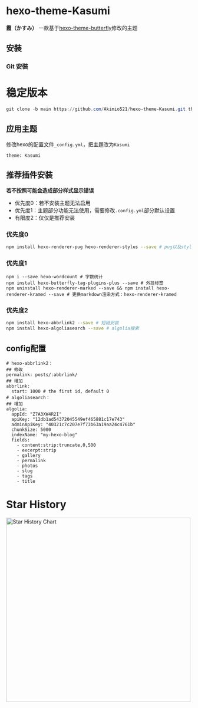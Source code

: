 # hexo-theme-Kasumi
**霞（かすみ）** 一款基于[hexo-theme-butterfly](https://github.com/jerryc127/hexo-theme-butterfly)修改的主题

## 安裝
### Git 安裝
# 稳定版本
```powershell
git clone -b main https://github.com/Akimio521/hexo-theme-Kasumi.git themes/Kasumi
```

## 应用主题
修改hexo的配置文件`_config.yml`，把主題改为`Kasumi`
```
theme: Kasumi
```

## 推荐插件安装
**若不按照可能会造成部分样式显示错误**
- 优先度0：若不安装主题无法启用
- 优先度1：主题部分功能无法使用，需要修改`.config.yml`部分默认设置
- 有限度2：仅仅是推荐安装
### 优先度0
```bash
npm install hexo-renderer-pug hexo-renderer-stylus --save # pug以及stylus的渲染器
```

### 优先度1
```
npm i --save hexo-wordcount # 字数统计
npm install hexo-butterfly-tag-plugins-plus --save # 外挂标签
npm uninstall hexo-renderer-marked --save && npm install hexo-renderer-kramed --save # 更换markdown渲染方式：hexo-renderer-kramed
```

### 优先度2
```bash
npm install hexo-abbrlink2 --save # 短链安装
npm install hexo-algoliasearch --save # algolia搜索
```

## config配置
```
# hexo-abbrlink2：
## 修改
permalink: posts/:abbrlink/
## 增加
abbrlink:
  start: 1000 # the first id, default 0
# algoliasearch：
## 增加
algolia:
  appId: "Z7A3XW4R2I"
  apiKey: "12db1ad54372045549ef465881c17e743"
  adminApiKey: "40321c7c207e7f73b63a19aa24c4761b"
  chunkSize: 5000
  indexName: "my-hexo-blog"
  fields:
    - content:strip:truncate,0,500
    - excerpt:strip
    - gallery
    - permalink
    - photos
    - slug
    - tags
    - title
```

# Star History
<a href="https://github.com/Akimio521/hexo-theme-Kasumi/stargazers">
    <img width="500" alt="Star History Chart" src="https://api.star-history.com/svg?repos=Akimio521/hexo-theme-Kasumi&type=Date">
</a>
